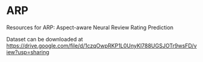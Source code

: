 # ARP
Resources for ARP: Aspect-aware Neural Review Rating Prediction

Dataset can be downloaded at https://drive.google.com/file/d/1czqOwpRKP1L0UnyKl788UGSJOTr9wsFD/view?usp=sharing
